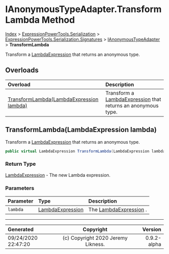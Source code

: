 ﻿# IAnonymousTypeAdapter.TransformLambda Method

[Index](../index.md) > [ExpressionPowerTools.Serialization](ExpressionPowerTools.Serialization.a.md) > [ExpressionPowerTools.Serialization.Signatures](ExpressionPowerTools.Serialization.Signatures.n.md) > [IAnonymousTypeAdapter](ExpressionPowerTools.Serialization.Signatures.IAnonymousTypeAdapter.i.md) > **TransformLambda**

Transform a [LambdaExpression](https://docs.microsoft.com/dotnet/api/system.linq.expressions.lambdaexpression) that returns an anonymous type.

## Overloads

| Overload | Description |
| :-- | :-- |
| [TransformLambda(LambdaExpression lambda)](#transformlambdalambdaexpression-lambda) | Transform a [LambdaExpression](https://docs.microsoft.com/dotnet/api/system.linq.expressions.lambdaexpression) that returns an anonymous type. |
## TransformLambda(LambdaExpression lambda)

Transform a [LambdaExpression](https://docs.microsoft.com/dotnet/api/system.linq.expressions.lambdaexpression) that returns an anonymous type.

```csharp
public virtual LambdaExpression TransformLambda(LambdaExpression lambda)
```

### Return Type

 [LambdaExpression](https://docs.microsoft.com/dotnet/api/system.linq.expressions.lambdaexpression)  - The new Lambda expression.

### Parameters

| Parameter | Type | Description |
| :-- | :-- | :-- |
| `lambda` | [LambdaExpression](https://docs.microsoft.com/dotnet/api/system.linq.expressions.lambdaexpression) | The [LambdaExpression](https://docs.microsoft.com/dotnet/api/system.linq.expressions.lambdaexpression) . |



---

| Generated | Copyright | Version |
| :-- | :-: | --: |
| 09/24/2020 22:47:20 | (c) Copyright 2020 Jeremy Likness. | 0.9.2-alpha |
